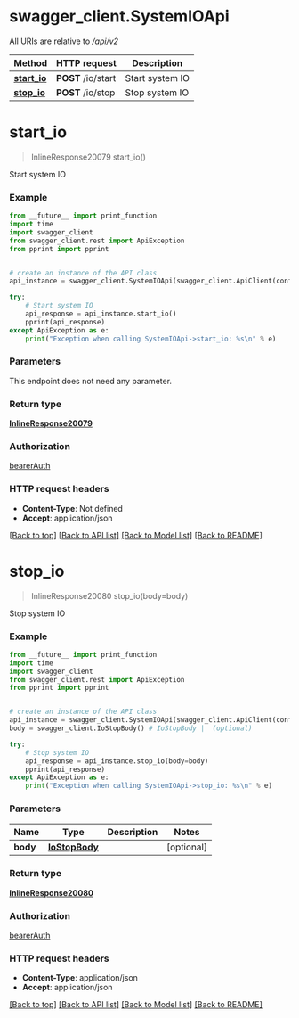 # swagger_client.SystemIOApi

All URIs are relative to */api/v2*

Method | HTTP request | Description
------------- | ------------- | -------------
[**start_io**](SystemIOApi.md#start_io) | **POST** /io/start | Start system IO
[**stop_io**](SystemIOApi.md#stop_io) | **POST** /io/stop | Stop system IO

# **start_io**
> InlineResponse20079 start_io()

Start system IO

### Example
```python
from __future__ import print_function
import time
import swagger_client
from swagger_client.rest import ApiException
from pprint import pprint


# create an instance of the API class
api_instance = swagger_client.SystemIOApi(swagger_client.ApiClient(configuration))

try:
    # Start system IO
    api_response = api_instance.start_io()
    pprint(api_response)
except ApiException as e:
    print("Exception when calling SystemIOApi->start_io: %s\n" % e)
```

### Parameters
This endpoint does not need any parameter.

### Return type

[**InlineResponse20079**](InlineResponse20079.md)

### Authorization

[bearerAuth](../README.md#bearerAuth)

### HTTP request headers

 - **Content-Type**: Not defined
 - **Accept**: application/json

[[Back to top]](#) [[Back to API list]](../README.md#documentation-for-api-endpoints) [[Back to Model list]](../README.md#documentation-for-models) [[Back to README]](../README.md)

# **stop_io**
> InlineResponse20080 stop_io(body=body)

Stop system IO

### Example
```python
from __future__ import print_function
import time
import swagger_client
from swagger_client.rest import ApiException
from pprint import pprint


# create an instance of the API class
api_instance = swagger_client.SystemIOApi(swagger_client.ApiClient(configuration))
body = swagger_client.IoStopBody() # IoStopBody |  (optional)

try:
    # Stop system IO
    api_response = api_instance.stop_io(body=body)
    pprint(api_response)
except ApiException as e:
    print("Exception when calling SystemIOApi->stop_io: %s\n" % e)
```

### Parameters

Name | Type | Description  | Notes
------------- | ------------- | ------------- | -------------
 **body** | [**IoStopBody**](IoStopBody.md)|  | [optional] 

### Return type

[**InlineResponse20080**](InlineResponse20080.md)

### Authorization

[bearerAuth](../README.md#bearerAuth)

### HTTP request headers

 - **Content-Type**: application/json
 - **Accept**: application/json

[[Back to top]](#) [[Back to API list]](../README.md#documentation-for-api-endpoints) [[Back to Model list]](../README.md#documentation-for-models) [[Back to README]](../README.md)

